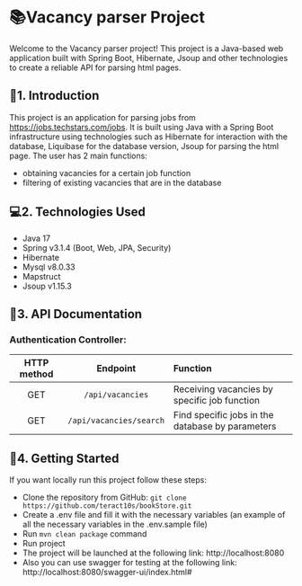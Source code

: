 # **📚Vacancy parser Project**

Welcome to the Vacancy parser project! This project is a Java-based web application built with Spring Boot,
Hibernate, Jsoup and other technologies to create a reliable API for parsing html pages.

## **📝1. Introduction**

This project is an application for parsing jobs from https://jobs.techstars.com/jobs.
It is built using Java with a Spring Boot infrastructure using technologies such as Hibernate for
interaction with the database, Liquibase for the database version, Jsoup for parsing the html page. The user has 2 main
functions:

- obtaining vacancies for a certain job function
- filtering of existing vacancies that are in the database

## **💻2. Technologies Used**

* Java 17
* Spring v3.1.4 (Boot, Web, JPA, Security)
* Hibernate
* Mysql v8.0.33
* Mapstruct
* Jsoup v1.15.3

## **📃3. API Documentation**

### **Authentication Controller:**

| **HTTP method** |      **Endpoint**       | **Function**                                     |
|:---------------:|:-----------------------:|:-------------------------------------------------|
|       GET       |    `/api/vacancies`     | Receiving vacancies by specific job function     |
|       GET       | `/api/vacancies/search` | Find specific jobs in the database by parameters |

## **🏁4. Getting Started**

If you want locally run this project follow these steps:

- Clone the repository from GitHub: `git clone https://github.com/teract10s/bookStore.git`
- Create a .env file and fill it with the necessary variables (an example of all the necessary variables in the
  .env.sample file)
- Run `mvn clean package` command
- Run project
- The project will be launched at the following link: http://localhost:8080
- Also you can use swagger for testing at the following link: http://localhost:8080/swagger-ui/index.html#
